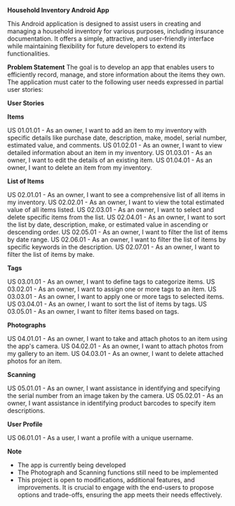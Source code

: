 **Household Inventory Android App**

This Android application is designed to assist users in creating and managing a household 
inventory for various purposes, including insurance documentation. It offers a simple, attractive, 
and user-friendly interface while maintaining flexibility for future developers to extend its functionalities.

**Problem Statement**
The goal is to develop an app that enables users to efficiently 
record, manage, and store information about the items they own. 
The application must cater to the following user needs expressed in partial user stories:

**User Stories**

**Items**

US 01.01.01 - As an owner, I want to add an item to my inventory with specific details like purchase date, description, make, model, serial number, estimated value, and comments.
US 01.02.01 - As an owner, I want to view detailed information about an item in my inventory.
US 01.03.01 - As an owner, I want to edit the details of an existing item.
US 01.04.01 - As an owner, I want to delete an item from my inventory.

**List of Items**

US 02.01.01 - As an owner, I want to see a comprehensive list of all items in my inventory.
US 02.02.01 - As an owner, I want to view the total estimated value of all items listed.
US 02.03.01 - As an owner, I want to select and delete specific items from the list.
US 02.04.01 - As an owner, I want to sort the list by date, description, make, or estimated value in ascending or descending order.
US 02.05.01 - As an owner, I want to filter the list of items by date range.
US 02.06.01 - As an owner, I want to filter the list of items by specific keywords in the description.
US 02.07.01 - As an owner, I want to filter the list of items by make.

**Tags**

US 03.01.01 - As an owner, I want to define tags to categorize items.
US 03.02.01 - As an owner, I want to assign one or more tags to an item.
US 03.03.01 - As an owner, I want to apply one or more tags to selected items.
US 03.04.01 - As an owner, I want to sort the list of items by tags.
US 03.05.01 - As an owner, I want to filter items based on tags.

**Photographs**

US 04.01.01 - As an owner, I want to take and attach photos to an item using the app's camera.
US 04.02.01 - As an owner, I want to attach photos from my gallery to an item.
US 04.03.01 - As an owner, I want to delete attached photos for an item.

**Scanning**

US 05.01.01 - As an owner, I want assistance in identifying and specifying the serial number from an image taken by the camera.
US 05.02.01 - As an owner, I want assistance in identifying product barcodes to specify item descriptions.

**User Profile**

US 06.01.01 - As a user, I want a profile with a unique username.

**Note**
 - The app is currently being developed
 - The Photograph and Scanning functions still need to be implemented
 - This project is open to modifications, additional features, and improvements. 
It is crucial to engage with the end-users to propose options and trade-offs, 
ensuring the app meets their needs effectively.

